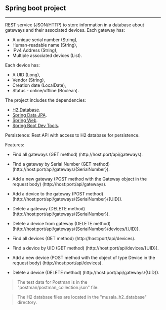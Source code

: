 ## Spring boot project
***
REST service (JSON/HTTP) to store information in a database about gateways and their associated devices.
Each gateway has:
* A unique serial number (String),
* Human-readable name (String),
* IPv4 Address (String),
* Multiple associated devices (List).

Each device has:
* A UID (Long),
* Vendor (String),
* Creation date (LocalDate),
* Status - online/offline (Boolean).

The project includes the dependencies:
* [H2 Database](https://www.h2database.com/).
* [Spring Data JPA](https://spring.io/projects/spring-data-jpa).
* [Spring Web](https://spring.io/projects/spring-ws).
* [Spring Boot Dev Tools](https://mvnrepository.com/artifact/org.springframework.boot/spring-boot-devtools).

Persistence:
Rest API with access to H2 database for persistence.

Features:
* Find all gateways (GET method)
  (http://host:port/api/gateways).

* Find a gateway by Serial Number (GET method)
  (http://host:port/api/gateways/{SerialNumber}).

* Add a new gateway (POST method with the Gateway object in the request body)
  (http://host:port/api/gateways).

* Add a device to the gateway (POST method)
  (http://host:port/api/gateways/{SerialNumber}/{UID}).

* Delete a gateway (DELETE method)
  (http://host:port/api/gateways/{SerialNumber}).

* Delete a device from gateway (DELETE method)
  (http://host:port/api/gateways/{SerialNumber}/devices/{UID}).

* Find all devices (GET method)
  (http://host:port/api/devices).

* Find a device by UID (GET method)
  (http://host:port/api/devices/{UID}).

* Add a new device (POST method with the object of type Device in the request body)
  (http://host:port/api/devices).

* Delete a device (DELETE method)
  (http://host:port/api/gateways/{UID}).

> The test data for Postman is in the "postman/postman_collection.json" file.

> The H2 database files are located in the "musala_h2_database" directory.